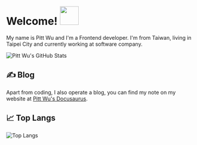 # Welcome! <img src="https://i.imgur.com/N573qVR.gif" width="50px">

My name is Pitt Wu and I'm a Frontend developer. I'm from Taiwan, living in Taipei City and currently working at software company.

![Pitt Wu's GitHub Stats](https://github-readme-stats.vercel.app/api?username=wuzhe0912&show_icons=true&line_height=27&count_private=true&title_color=ffffff&text_color=c9cacc&icon_color=2bbc8a&bg_color=1d1f21)

## &#x270d; Blog

Apart from coding, I also operate a blog, you can find my note on my website at [Pitt Wu's Docusaurus](https://pitt-docusaurus.netlify.app/).

<!-- as well as on [Medium](https://medium.com/@martin.heinz) and [DEV.to](https://dev.to/martinheinz). -->
## &#x1f4c8; Top Langs

![Top Langs](https://github-readme-stats.vercel.app/api/top-langs/?username=wuzhe0912&hide=html,css&title_color=ffffff&text_color=c9cacc&icon_color=2bbc8a&bg_color=1d1f21&langs_count=5)

<!--
**wuzhe0912/wuzhe0912** is a ✨ _special_ ✨ repository because its `README.md` (this file) appears on your GitHub profile.

Here are some ideas to get you started:

- 🔭 I’m currently working on ...
- 🌱 I’m currently learning ...
- 👯 I’m looking to collaborate on ...
- 🤔 I’m looking for help with ...
- 💬 Ask me about ...
- 📫 How to reach me: ...
- 😄 Pronouns: ...
- ⚡ Fun fact: ...
-->
